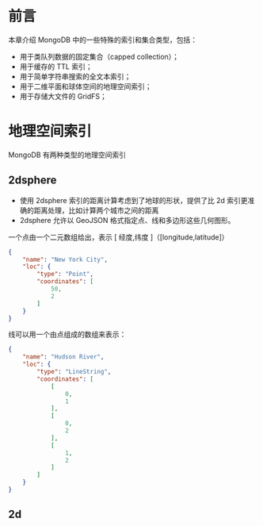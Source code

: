 # 前言
本章介绍 MongoDB 中的一些特殊的索引和集合类型，包括：
- 用于类队列数据的固定集合（capped collection）；
- 用于缓存的 TTL 索引；
- 用于简单字符串搜索的全文本索引；
- 用于二维平面和球体空间的地理空间索引；
- 用于存储大文件的 GridFS；

# 地理空间索引

MongoDB 有两种类型的地理空间索引
## 2dsphere
  - 使用 2dsphere 索引的距离计算考虑到了地球的形状，提供了比 2d 索引更准确的距离处理，比如计算两个城市之间的距离
  - 2dsphere 允许以 GeoJSON 格式指定点、线和多边形这些几何图形。

一个点由一个二元数组给出，表示 [ 经度,纬度 ]（[longitude,latitude]）

```json
{
    "name": "New York City",
    "loc": {
        "type": "Point",
        "coordinates": [
            50,
            2
        ]
    }
}
```

线可以用一个由点组成的数组来表示：

```json
{
    "name": "Hudson River",
    "loc": {
        "type": "LineString",
        "coordinates": [
            [
                0,
                1
            ],
            [
                0,
                2
            ],
            [
                1,
                2
            ]
        ]
    }
}
```


## 2d